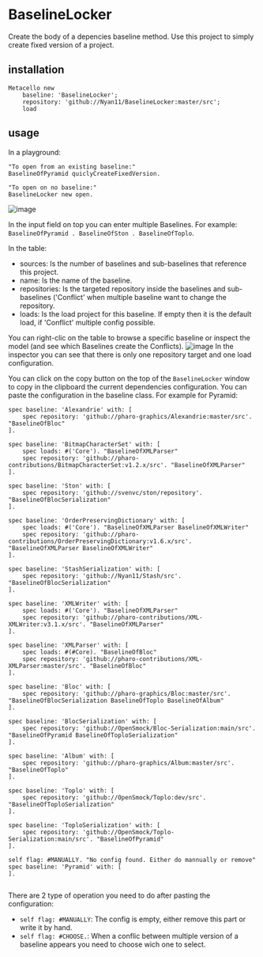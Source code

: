# BaselineLocker

Create the body of a depencies baseline method.
Use this project to simply create fixed version of a project.

## installation

```st
Metacello new
	baseline: 'BaselineLocker';
	repository: 'github://Nyan11/BaselineLocker:master/src';
	load
```

## usage

In a playground:
```st
"To open from an existing baseline:"
BaselineOfPyramid quiclyCreateFixedVersion.

"To open on no baseline:"
BaselineLocker new open.
```

![image](https://github.com/user-attachments/assets/f78d18f6-9304-4257-80c3-4ab19ddd0c0e)

In the input field on top you can enter multiple Baselines.
For example: `BaselineOfPyramid . BaselineOfSton . BaselineOfToplo`.

In the table:
- sources: Is the number of baselines and sub-baselines that reference this project.
- name: Is the name of the baseline.
- repositories: Is the targeted repository inside the baselines and sub-baselines ('Conflict' when multiple baseline want to change the repository.
- loads: Is the load project for this baseline. If empty then it is the default load, if 'Conflict' multiple config possible.

You can right-clic on the table to browse a specific baseline or inspect the model (and see which Baselines create the Conflicts).
![image](https://github.com/user-attachments/assets/cc457a63-4bef-482d-bf3f-748e97099a18)
In the inspector you can see that there is only one repository target and one load configuration.

You can click on the copy button on the top of the `BaselineLocker` window to copy in the clipboard the current dependencies configuration.
You can paste the configuration in the baseline class. 
For example for Pyramid:
```st
spec baseline: 'Alexandrie' with: [
	spec repository: 'github://pharo-graphics/Alexandrie:master/src'. "BaselineOfBloc"
].

spec baseline: 'BitmapCharacterSet' with: [
	spec loads: #('Core'). "BaselineOfXMLParser"
	spec repository: 'github://pharo-contributions/BitmapCharacterSet:v1.2.x/src'. "BaselineOfXMLParser"
].

spec baseline: 'Ston' with: [
	spec repository: 'github://svenvc/ston/repository'. "BaselineOfBlocSerialization"
].

spec baseline: 'OrderPreservingDictionary' with: [
	spec loads: #('Core'). "BaselineOfXMLParser BaselineOfXMLWriter"
	spec repository: 'github://pharo-contributions/OrderPreservingDictionary:v1.6.x/src'. "BaselineOfXMLParser BaselineOfXMLWriter"
].

spec baseline: 'StashSerialization' with: [
	spec repository: 'github://Nyan11/Stash/src'. "BaselineOfBlocSerialization"
].

spec baseline: 'XMLWriter' with: [
	spec loads: #('Core'). "BaselineOfXMLParser"
	spec repository: 'github://pharo-contributions/XML-XMLWriter:v3.1.x/src'. "BaselineOfXMLParser"
].

spec baseline: 'XMLParser' with: [
	spec loads: #(#Core). "BaselineOfBloc"
	spec repository: 'github://pharo-contributions/XML-XMLParser:master/src'. "BaselineOfBloc"
].

spec baseline: 'Bloc' with: [
	spec repository: 'github://pharo-graphics/Bloc:master/src'. "BaselineOfBlocSerialization BaselineOfToplo BaselineOfAlbum"
].

spec baseline: 'BlocSerialization' with: [
	spec repository: 'github://OpenSmock/Bloc-Serialization:main/src'. "BaselineOfPyramid BaselineOfToploSerialization"
].

spec baseline: 'Album' with: [
	spec repository: 'github://pharo-graphics/Album:master/src'. "BaselineOfToplo"
].

spec baseline: 'Toplo' with: [
	spec repository: 'github://OpenSmock/Toplo:dev/src'. "BaselineOfToploSerialization"
].

spec baseline: 'ToploSerialization' with: [
	spec repository: 'github://OpenSmock/Toplo-Serialization:main/src'. "BaselineOfPyramid"
].

self flag: #MANUALLY. "No config found. Either do mannually or remove"
spec baseline: 'Pyramid' with: [
].


```

There are 2 type of operation you need to do after pasting the configuration:
- `self flag: #MANUALLY`: The config is empty, either remove this part or write it by hand.
- `self flag: #CHOOSE.`: When a conflic between multiple version of a baseline appears you need to choose wich one to select.

